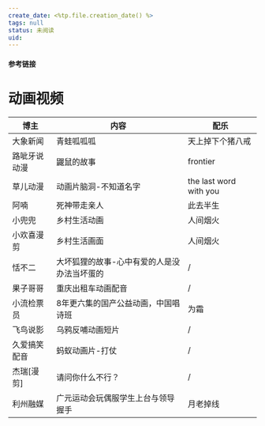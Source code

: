 ```yaml
---
create_date: <%tp.file.creation_date() %>
tags: null
status: 未阅读 
uid: 
---
```



#### 参考链接

# 动画视频

| 博主 | 内容 | 配乐 |
| --- | --- | --- |
| 大象新闻 | 青蛙呱呱呱 | 天上掉下个猪八戒 |
| 路呲牙说动漫 | 鼹鼠的故事 | frontier |
| 草儿动漫 | 动画片脑洞-不知道名字 | the last word with you |
| 阿喃 | 死神带走亲人 | 此去半生  |
| 小兜兜 | 乡村生活动画 | 人间烟火 |
| 小欢喜漫剪 | 乡村生活画面 | 人间烟火 |
| 恬不二 | 大坏狐狸的故事-心中有爱的人是没办法当坏蛋的 | / |
| 果子哥哥 | 重庆出租车动画配音 | / |
| 小流检票员 | 8年更六集的国产公益动画，中国唱诗班 | 为霜 |
| 飞鸟说影 | 乌鸦反哺动画短片 | / |
| 久爱搞笑配音 | 蚂蚁动画片-打仗 | / |
| 杰瑞[漫剪] | 请问你什么不行？ | / |
| 利州融媒 | 广元运动会玩偶服学生上台与领导握手 | 月老掉线 |